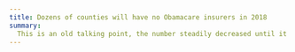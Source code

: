 ```yaml
---
title: Dozens of counties will have no Obamacare insurers in 2018
summary:
  This is an old talking point, the number steadily decreased until it reached zero on 2017-08-23.
---
```


